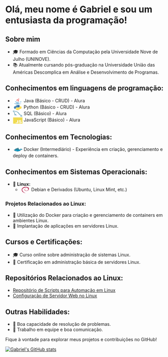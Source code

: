 # Olá, meu nome é Gabriel e sou um entusiasta da programação!

## Sobre mim
- 🎓 Formado em Ciências da Computação pela Universidade Nove de Julho (UNINOVE).
- 📚 Atualmente cursando pós-graduação na Universidade União das Américas Descomplica em Análise e Desenvolvimento de Programas.

## Conhecimentos em linguagens de programação:
- <img align="center" alt="Java" height="20" width="30" src="https://raw.githubusercontent.com/devicons/devicon/master/icons/java/java-original.svg"> Java (Básico - CRUD) - Alura
- <img align="center" alt="Python" height="20" width="30" src="https://raw.githubusercontent.com/devicons/devicon/master/icons/python/python-original.svg"> Python (Básico - CRUD) - Alura
- <img align="center" alt="SQL" height="20" width="30" src="https://raw.githubusercontent.com/devicons/devicon/master/icons/mysql/mysql-original.svg"> SQL (Básico) - Alura
- <img align="center" alt="JavaScript" height="20" width="30" src="https://raw.githubusercontent.com/devicons/devicon/master/icons/javascript/javascript-plain.svg"> JavaScript (Básico) - Alura

## Conhecimentos em Tecnologias:
- <img align="center" alt="Docker" height="20" width="30" src="https://raw.githubusercontent.com/devicons/devicon/master/icons/docker/docker-original.svg"> Docker (Intermediário) - Experiência em criação, gerenciamento e deploy de containers.

## Conhecimentos em Sistemas Operacionais:
- 🐧 **Linux:**
  - <img align="center" alt="Debian" height="20" width="30" src="https://raw.githubusercontent.com/devicons/devicon/master/icons/debian/debian-original.svg"> Debian e Derivados (Ubuntu, Linux Mint, etc.)

### Projetos Relacionados ao Linux:
- 🐋 Utilização do Docker para criação e gerenciamento de containers em ambientes Linux.
- 🚀 Implantação de aplicações em servidores Linux.

## Cursos e Certificações:
- 🎓 Curso online sobre administração de sistemas Linux.
- 📜 Certificação em administração básica de servidores Linux.

## Repositórios Relacionados ao Linux:
- [Repositório de Scripts para Automação em Linux](https://github.com/GabrielLinharesBozzon/Scripts-linux)
- [Configuração de Servidor Web no Linux](link-para-o-repositorio)

## Outras Habilidades:
- 🚀 Boa capacidade de resolução de problemas.
- 🤝 Trabalho em equipe e boa comunicação.

Fique à vontade para explorar meus projetos e contribuições no GitHub!

[![Gabriel's GitHub stats](https://github-readme-stats.vercel.app/api?username=GabrielLinharesBozzon)](https://github.com/anuraghazra/github-readme-stats)
